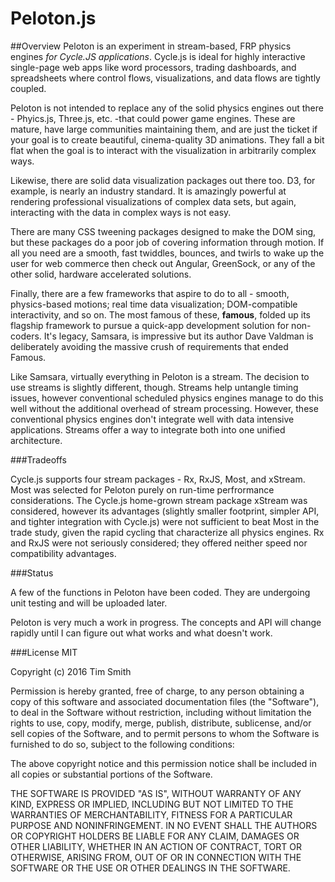 
# Peloton.js

##Overview
Peloton is an experiment in stream-based, FRP physics engines *for Cycle.JS applications*.  Cycle.js is ideal for highly interactive single-page web apps like word processors, trading dashboards, and spreadsheets where control flows, visualizations, and data flows are tightly coupled. 

Peloton is not intended to replace any of the solid physics engines out there - Phyics.js, Three.js, etc. -that could power game engines. These are mature, have large communities maintaining them, and are just the ticket if your goal is to create beautiful, cinema-quality 3D animations.  They fall a bit flat when the goal is to interact with the visualization in arbitrarily complex ways. 

Likewise, there are solid data visualization packages out there too. D3, for example, is nearly an industry standard.  It is amazingly powerful at rendering  professional visualizations of complex data sets, but again, interacting with the data in complex ways is not easy. 

There are many CSS tweening packages designed to make the DOM sing, but these packages do a poor job of covering information through motion.  If all you need are a smooth, fast twiddles, bounces, and twirls to wake up the user for web commerce then check out Angular, GreenSock, or any of the other solid, hardware accelerated solutions.  

Finally, there are a few frameworks that aspire to do to all - smooth, physics-based motions; real time data visualization; DOM-compatible interactivity, and so on.  The most famous of these, **famous**, folded up its flagship framework to pursue a quick-app development solution for non-coders. It's legacy, Samsara, is impressive but its author Dave Valdman is deliberately avoiding the massive crush of requirements that ended Famous. 

Like Samsara, virtually everything in Peloton is a stream.  The decision to use streams is slightly different, though.  Streams help untangle timing issues, however conventional scheduled physics engines manage to do this well without the additional overhead of stream processing.  However, these conventional physics engines don't integrate well with data intensive applications.  Streams offer a way to integrate both into one unified architecture.

###Tradeoffs

Cycle.js supports four stream packages - Rx, RxJS, Most, and xStream. Most was selected for Peloton purely on run-time perfrormance considerations. The Cycle.js home-grown stream package xStream was considered, however its advantages (slightly smaller footprint, simpler API, and tighter integration with Cycle.js) were not sufficient to beat Most in the trade study, given the rapid cycling that characterize all physics engines. Rx and RxJS were not seriously considered; they offered neither speed nor compatibility advantages.

###Status

A few of the functions in Peloton have been coded. They are undergoing unit testing and will be uploaded later. 

Peloton is very much a work in progress. The concepts and API will change rapidly until I can figure out what works and what doesn't work.


###License MIT

Copyright (c) 2016 Tim Smith 

Permission is hereby granted, free of charge, to any person obtaining a copy of this software and associated documentation files (the "Software"), to deal in the Software without restriction, including without limitation the rights to use, copy, modify, merge, publish, distribute, sublicense, and/or sell copies of the Software, and to permit persons to whom the Software is furnished to do so, subject to the following conditions:

The above copyright notice and this permission notice shall be included in all copies or substantial portions of the Software.

THE SOFTWARE IS PROVIDED "AS IS", WITHOUT WARRANTY OF ANY KIND, EXPRESS OR IMPLIED, INCLUDING BUT NOT LIMITED TO THE WARRANTIES OF MERCHANTABILITY, FITNESS FOR A PARTICULAR PURPOSE AND NONINFRINGEMENT. IN NO EVENT SHALL THE AUTHORS OR COPYRIGHT HOLDERS BE LIABLE FOR ANY CLAIM, DAMAGES OR OTHER LIABILITY, WHETHER IN AN ACTION OF CONTRACT, TORT OR OTHERWISE, ARISING FROM, OUT OF OR IN CONNECTION WITH THE SOFTWARE OR THE USE OR OTHER DEALINGS IN THE SOFTWARE.
